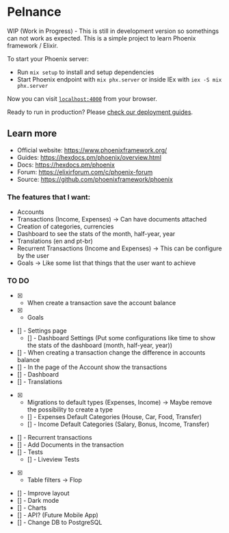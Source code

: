 # Pelnance

WIP (Work in Progress) - This is still in development version so somethings can not work as expected.
This is a simple project to learn Phoenix framework / Elixir.

To start your Phoenix server:

  * Run `mix setup` to install and setup dependencies
  * Start Phoenix endpoint with `mix phx.server` or inside IEx with `iex -S mix phx.server`

Now you can visit [`localhost:4000`](http://localhost:4000) from your browser.

Ready to run in production? Please [check our deployment guides](https://hexdocs.pm/phoenix/deployment.html).

## Learn more

  * Official website: https://www.phoenixframework.org/
  * Guides: https://hexdocs.pm/phoenix/overview.html
  * Docs: https://hexdocs.pm/phoenix
  * Forum: https://elixirforum.com/c/phoenix-forum
  * Source: https://github.com/phoenixframework/phoenix



### The features that I want:

* Accounts
* Transactions (Income, Expenses) -> Can have documents attached
* Creation of categories, currencies
* Dashboard to see the stats of the month, half-year, year
* Translations (en and pt-br)
* Recurrent Transactions (Income and Expenses) -> This can be configure by the user
* Goals -> Like some list that things that the user want to achieve



### TO DO

 * [x] - When create a transaction save the account balance
 * [x] - Goals
 * [] - Settings page
    - [] - Dashboard Settings (Put some configurations like time to show the stats of the dashboard (month, half-year, year))
 * [] - When creating a transaction change the difference in accounts balance
 * [] - In the page of the Account show the transactions
 * [] - Dashboard
 * [] - Translations
 * [x] - Migrations to default types (Expenses, Income) -> Maybe remove the possibility to create a type
    - [] - Expenses Default Categories (House, Car, Food, Transfer)
    - [] - Income Default Categories (Salary, Bonus, Income, Transfer)
 * [] - Recurrent transactions
 * [] - Add Documents in the transaction
 * [] - Tests
    - [] - Liveview Tests
 * [x] - Table filters -> Flop
 * [] - Improve layout
 * [] - Dark mode
 * [] - Charts
 * [] - API? (Future Mobile App)
 * [] - Change DB to PostgreSQL
